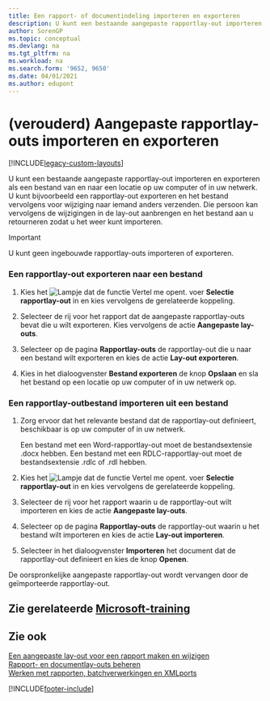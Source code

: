 ```yaml
---
title: Een rapport- of documentindeling importeren en exporteren
description: U kunt een bestaande aangepaste rapportlay-out importeren en exporteren als een bestand van en naar een locatie op uw computer of in uw netwerk.
author: SorenGP
ms.topic: conceptual
ms.devlang: na
ms.tgt_pltfrm: na
ms.workload: na
ms.search.form: '9652, 9650'
ms.date: 04/01/2021
ms.author: edupont
---
```

# <a name="legacy-import-and-export-custom-report-layouts" />(verouderd) Aangepaste rapportlay-outs importeren en exporteren

[!INCLUDE[legacy-custom-layouts](includes/legacy-custom-layouts.md)]

U kunt een bestaande aangepaste rapportlay-out importeren en exporteren als een bestand van en naar een locatie op uw computer of in uw netwerk. U kunt bijvoorbeeld een rapportlay-out exporteren en het bestand vervolgens voor wijziging naar iemand anders verzenden. Die persoon kan vervolgens de wijzigingen in de lay-out aanbrengen en het bestand aan u retourneren zodat u het weer kunt importeren.  

> [!IMPORTANT]  
>  U kunt geen ingebouwde rapportlay-outs importeren of exporteren.  

### <a name="to-export-a-report-layout-to-a-file" />Een rapportlay-out exporteren naar een bestand

1.  Kies het ![Lampje dat de functie Vertel me opent.](media/ui-search/search_small.png "Vertel me wat u wilt doen") voer **Selectie rapportlay-out** in en kies vervolgens de gerelateerde koppeling.  

2.  Selecteer de rij voor het rapport dat de aangepaste rapportlay-outs bevat die u wilt exporteren. Kies vervolgens de actie **Aangepaste lay-outs**.  

3.  Selecteer op de pagina **Rapportlay-outs** de rapportlay-out die u naar een bestand wilt exporteren en kies de actie **Lay-out exporteren**.  

4.  Kies in het dialoogvenster **Bestand exporteren** de knop **Opslaan** en sla het bestand op een locatie op uw computer of in uw netwerk op.  

### <a name="to-import-a-report-layout-file" />Een rapportlay-outbestand importeren uit een bestand

1.  Zorg ervoor dat het relevante bestand dat de rapportlay-out definieert, beschikbaar is op uw computer of in uw netwerk.  

     Een bestand met een Word-rapportlay-out moet de bestandsextensie .docx hebben. Een bestand met een RDLC-rapportlay-out moet de bestandsextensie .rdlc of .rdl hebben.  

2.  Kies het ![Lampje dat de functie Vertel me opent.](media/ui-search/search_small.png "Vertel me wat u wilt doen") voer **Selectie rapportlay-out** in en kies vervolgens de gerelateerde koppeling.  

3.  Selecteer de rij voor het rapport waarin u de rapportlay-out wilt importeren en kies de actie **Aangepaste lay-outs**.  

4.  Selecteer op de pagina **Rapportlay-outs** de rapportlay-out waarin u het bestand wilt importeren en kies de actie **Lay-out importeren**.  

5.  Selecteer in het dialoogvenster **Importeren** het document dat de rapportlay-out definieert en kies de knop **Openen**.  

 De oorspronkelijke aangepaste rapportlay-out wordt vervangen door de geïmporteerde rapportlay-out.  

## <a name="see-related-microsoft-trainingtrainingmoduleschange-documents-dynamics--business-centralindex" />Zie gerelateerde [Microsoft-training](/training/modules/change-documents-dynamics-365-business-central/index)

## <a name="see-also" />Zie ook

[Een aangepaste lay-out voor een rapport maken en wijzigen](ui-how-create-custom-report-layout.md)   
[Rapport- en documentlay-outs beheren](ui-manage-report-layouts.md)  
[Werken met rapporten, batchverwerkingen en XMLports](ui-work-report.md)    


[!INCLUDE[footer-include](includes/footer-banner.md)]
